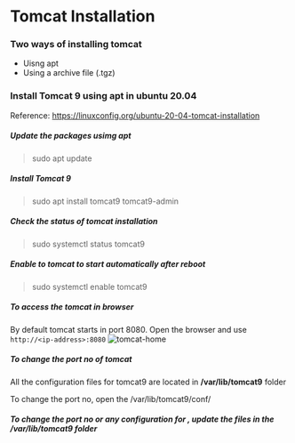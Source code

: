 # Tomcat Installation

### Two ways of installing tomcat
* Uisng apt
* Using a archive file (.tgz)

### Install Tomcat 9 using apt in ubuntu 20.04

Reference: https://linuxconfig.org/ubuntu-20-04-tomcat-installation

##### Update the packages usimg apt
> sudo apt update

##### Install Tomcat 9
> sudo apt install tomcat9 tomcat9-admin

##### Check the status of tomcat installation
> sudo systemctl status tomcat9

##### Enable to tomcat to start automatically after reboot
> sudo systemctl enable tomcat9

##### To access the tomcat in browser
By default tomcat starts in port 8080. Open the browser and use `http://<ip-address>:8080`
![tomcat-home]()

##### To change the port no of tomcat
All the configuration files for tomcat9 are located in **/var/lib/tomcat9** folder

To change the port no, open the /var/lib/tomcat9/conf/
##### To change the port no or any configuration for , update the files in the /var/lib/tomcat9 folder
